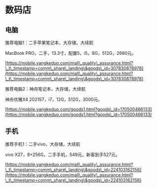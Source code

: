 # 数码店

## 电脑

推荐电脑1：二手苹果笔记本，大存储，大续航&#x20;

MacBook PRO，二手，13.3寸，配置5，i5，8G，512G，2680元。

[https://mobile.yangkeduo.com/mall\_quality\_assurance.html?\_t\_timestamp=comm\_share\_landing\&goods\_id=307830878978](https://mobile.yangkeduo.com/mall\_quality\_assurance.html?\_t\_timestamp=comm\_share\_landing\&goods\_id=307830878978)

推荐电脑2：神舟笔记本，大存储，大续航&#x20;

神舟优雅X4 2021S7，i7，12G，512G，3000元。

[https://mobile.yangkeduo.com/goods1.html?goods\_id=170500466133](https://mobile.yangkeduo.com/goods1.html?goods\_id=170500466133)

## 手机

推荐手机1：二手vivo，大存储，大续航&#x20;

vivo X27，8+256G，二手手机，549元，新客到手527元。

[https://mobile.yangkeduo.com/mall\_quality\_assurance.html?\_t\_timestamp=comm\_share\_landing\&goods\_id=224103162156](https://mobile.yangkeduo.com/mall\_quality\_assurance.html?\_t\_timestamp=comm\_share\_landing\&goods\_id=224103162156)

